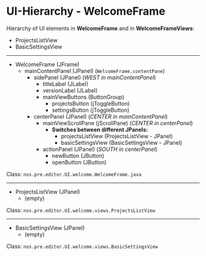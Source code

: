 # UI-Hierarchy - WelcomeFrame

Hierarchy of UI elements in **WelcomeFrame** and in **WelcomeFrameViews**:
- ProjectsListView
- BasicSettingsView

---

- WelcomeFrame (JFrame)
  - mainContentPanel (JPanel) (`WelcomeFrame.contentPane`)
    - sidePanel (JPanel) (_WEST in mainContentPanel_)
      - titleLabel (JLabel)
      - versionLabel (JLabel)
      - mainViewButtons (ButtonGroup)
        - projectsButton (jToggleButton)
        - settingsButton (jToggleButton)
    - centerPanel (JPanel) (_CENTER in mainContentPanel_)
      - mainViewScrollPane (jScrollPane) (_CENTER in centerPanel_)
        - **Switches between different JPanels:** 
          - projectsListView (ProjectsListView - JPanel)
          - basicSettingsView (BasicSettingsView - JPanel)
      - actionPanel (JPanel) (_SOUTH in centerPanel_)
        - newButton (JButton)
        - openButton (JButton)

Class: `nos.pre.editor.UI.welcome.WelcomeFrame.java`

---

- ProjectsListView (JPanel)
  - (empty)

Class: `nos.pre.editor.UI.welcome.views.ProjectsListView`

---

- BasicSettingsView (JPanel)
  - (empty)

Class: `nos.pre.editor.UI.welcome.views.BasicSettingsView`
